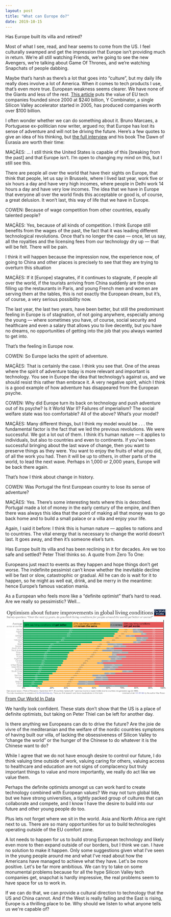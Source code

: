 ```yaml
---
layout: post
title: "What can Europe do?"
date: 2019-10-15
---
```


Has Europe built its villa and retired?

Most of what I see, read, and hear seems to come from the US. I feel culturally swamped and get the impression that Europe isn’t providing much in return. We’re all still watching Friends, we’re going to see the new Avengers, we’re talking about Game Of Thrones, and we’re watching Snapchats of people dabbing. 

Maybe that’s harsh as there’s a lot that goes into “culture”, but my daily life really does involve a lot of America. When it comes to tech products I use, that’s even more true. European weakness seems clearer. We have none of the Giants and less of the rest. [This article](https://qz.com/1320983/why-arent-europes-technology-companies-as-big-as-in-the-us-and-china/) puts the value of EU tech companies founded since 2000 at $240 billion, Y Combinator, a single Silicon Valley accelerator started in 2005, has produced companies worth over $100 billion. 

I often wonder whether we can do something about it. Bruno Marcaes, a Portuguese ex-politician now writer, argued no; that Europe has lost its sense of adventure and will not be driving the future. Here’s a few quotes to give an idea of his thinking, but [the full interview](https://medium.com/conversations-with-tyler/bruno-ma%C3%A7%C3%A3es-tyler-cowen-eurasia-adventure-liberalism-81e4d51340d0) and his book The Dawn of Eurasia are worth their time:

<p class="message">
MAÇÃES: … I still think the United States is capable of this [breaking from the past] and that Europe isn’t. I’m open to changing my mind on this, but I still see this.

There are people all over the world that have their sights on Europe, that think that people, let us say in Brussels, where I lived last year, work five or six hours a day and have very high incomes, where people in Delhi work 14 hours a day and have very low incomes. The idea that we have in Europe that everyone all over the world finds this acceptable or good is, of course, a great delusion. It won’t last, this way of life that we have in Europe.

COWEN: Because of wage competition from other countries, equally talented people?

MAÇÃES: Yes, because of all kinds of competition. I think Europe still benefits from the wages of the past, the fact that it was leading different technological revolutions. Once that’s no longer the case — once, let us say, all the royalties and the licensing fees from our technology dry up — that will be felt. There will be pain.

I think it will happen because the impression now, the experience now, of going to China and other places is precisely to see that they are trying to overturn this situation

MAÇÃES: If it [Europe] stagnates, if it continues to stagnate, if people all over the world, if the tourists arriving from China suddenly are the ones filling up the restaurants in Paris, and young French men and women are serving them at the tables, this is not exactly the European dream, but it’s, of course, a very serious possibility now.

The last year, the last two years, have been better, but still the predominant feeling in Europe is of stagnation, of not going anywhere, especially among the young — where sometimes you have, of course, social security and healthcare and even a salary that allows you to live decently, but you have no dreams, no opportunities of getting into the job that you always wanted to get into.

That’s the feeling in Europe now.

COWEN: So Europe lacks the spirit of adventure.

MAÇÃES: That is certainly the case. I think you see that. One of the areas where the spirit of adventure today is more relevant and important is technology. You see in Europe the idea that technology’s against us, and we should resist this rather than embrace it. A very negative spirit, which I think is a good example of how adventure has disappeared from the European psyche.

COWEN: Why did Europe turn its back on technology and push adventure out of its psyche? Is it World War II? Failures of imperialism? The social welfare state was too comfortable? All of the above? What’s your model?

MAÇÃES: Many different things, but I think my model would be . . . the fundamental factor is the fact that we led the previous revolutions. We were successful. We got a lot out of them. I think it’s human nature — it applies to individuals, but also to countries and even to continents.
If you’ve been successful bringing about the last wave of change, then you want to preserve things as they were. You want to enjoy the fruits of what you did, of all the work you had. Then it will be up to others, in other parts of the world, to lead the next wave. Perhaps in 1,000 or 2,000 years, Europe will be back there again.

That’s how I think about change in history.

COWEN: Was Portugal the first European country to lose its sense of adventure?

MAÇÃES: Yes. There’s some interesting texts where this is described. Portugal made a lot of money in the early century of the empire, and then there was always this idea that the point of making all that money was to go back home and to build a small palace or a villa and enjoy your life.

Again, I said it before: I think this is human nature — applies to nations and to countries. The vital energy that is necessary to change the world doesn’t last. It goes away, and then it’s someone else’s turn.
</p>

Has Europe built its villa and has been reclining in it for decades. Are we too safe and settled? Peter Thiel thinks so. A quote from Zero To One:
 
<p class="message">
Europeans just react to events as they happen and hope things don’t get worse. The indefinite pessimist can’t know whether the inevitable decline will be fast or slow, catastrophic or gradual. All he can do is wait for it to happen, so he might as well eat, drink, and be merry in the meantime: hence Europe’s famous vacation mania.
</p>

As a European who feels more like a “definite optimist” that’s hard to read. Are we really so pessimistic? Well…

![who-is-optimistic](/assets/optimistic-about-the-future-of-the-world.png)
[From Our World In Data](https://ourworldindata.org/wrong-about-the-world)
 
We hardly look confident. These stats don’t show that the US is a place of definite optimists, but taking on Peter Thiel can be left for another day. 
 
Is there anything we Europeans can do to drive the future? Are the joie de vivre of the mediteranian and the welfare of the nordic countries symptoms of having built our villa, of lacking the obsessiveness of Silicon Valley to “change the world” or the hunger of the Chinese to do whatever it is the Chinese want to do? 

While I agree that we do not have enough desire to control our future, I do think valuing time outside of work, valuing caring for others, valuing access to healthcare and education are not signs of complacency but truly important things to value and more importantly, we really do act like we value them. 

Perhaps the definite optimists amongst us can work hard to create technology combined with European values? We may not turn global tide, but we have strong universities, a tightly packed group of cultures that can collaborate and compete, and I know I have the desire to build into our future and other young people do too.

Plus lets not forget where we sit in the world. Asia and North Africa are right next to us. There are so many opportunities for us to build technologies operating outside of the EU comfort zone.

A lot needs to happen for us to build strong European technology and likely even more to then expand outside of our borders, but I think we can. I have no solution to make it happen. Only some suggestions given what I've seen in the young people around me and what I've read about how the Americans have managed to achieve what they have. Let's be more positive. Let's be far more ambitious. We can try to take on some monumental problems because for all the hype Silicon Valley tech companies get, snapchat is hardly impressive, the real problems seem to have space for us to work in.
  
If we can do that, we can provide a cultural direction to technology that the US and China cannot. And if the West is really falling and the East is rising, Europe is a thrilling place to be. Why should we listen to what anyone tells us we're capable of?
